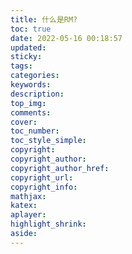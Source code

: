 ```yaml
---
title: 什么是RM?
toc: true
date: 2022-05-16 00:18:57
updated:
sticky:
tags:
categories:
keywords:
description:
top_img:
comments:
cover:
toc_number:
toc_style_simple:
copyright:
copyright_author:
copyright_author_href:
copyright_url:
copyright_info:
mathjax:
katex:
aplayer:
highlight_shrink:
aside:
---
```

